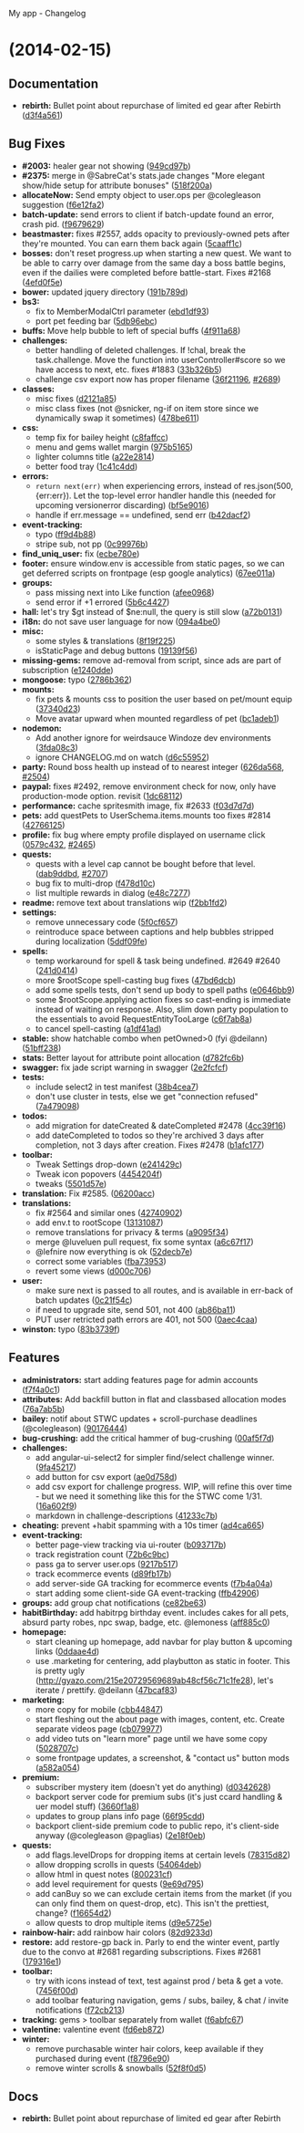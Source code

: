 <a name="">My app - Changelog</a>
#  (2014-02-15)


## Documentation

- **rebirth:** Bullet point about repurchase of limited ed gear after Rebirth
  ([d3f4a561](watch/commits/d3f4a561fdf137e5d8f406bae03be4fef1caff22))


## Bug Fixes

- **#2003:** healer gear not showing
  ([949cd97b](watch/commits/949cd97b91b42e9450eba559bbfea17e239ab100))
- **#2375:** merge in @SabreCat's stats.jade changes "More elegant show/hide setup for attribute bonuses"
  ([518f200a](watch/commits/518f200a8fc7373b44ed7d7b5f016d921b0746bd))
- **allocateNow:** Send empty object to user.ops per @colegleason suggestion
  ([f6e12fa2](watch/commits/f6e12fa25e4366622db3e6f1b6ab03e848b49e10))
- **batch-update:** send errors to client if batch-update found an error, crash pid.
  ([f9679629](watch/commits/f967962996be69a5335454610af76d10e1db08b8))
- **beastmaster:** fixes #2557, adds opacity to previously-owned pets after they're mounted. You can earn them back again
  ([5caaff1c](watch/commits/5caaff1cea1a68fe572e7ddf4aac50248b13df5d))
- **bosses:** don't reset progress.up when starting a new quest. We want to be able to carry over damage from the same day a boss battle begins, even if the dailies were completed before battle-start. Fixes #2168
  ([4efd0f5e](watch/commits/4efd0f5ed8708f2491dd483f93e3d7a268a6337d))
- **bower:** updated jquery directory
  ([191b789d](watch/commits/191b789d760a7bdc7d1b53727f6127b677c78c94))
- **bs3:**
  - fix to MemberModalCtrl parameter
  ([ebd1df93](watch/commits/ebd1df932e28263e5cc01e8a35f545ab26f1e8bd))
  - port pet feeding bar
  ([5db96ebc](watch/commits/5db96ebca2fbd5b64f49af03a5137ea80f6b1673))
- **buffs:** Move help bubble to left of special buffs
  ([4f911a68](watch/commits/4f911a68d805742e6744383948eea6f224f2b0ea))
- **challenges:**
  - better handling of deleted challenges. If !chal, break the task.challenge. Move the function into userController#score so we have access to next, etc. fixes #1883
  ([33b326b5](watch/commits/33b326b59685ea6e50f9950094d009460ce80094))
  - challenge csv export now has proper filename
  ([36f21196](watch/commits/36f21196f466260b7cd52b283c50b9e16943f668),
   [#2689](watch/issues/2689))
- **classes:**
  - misc fixes
  ([d2121a85](watch/commits/d2121a858716cb5a532a53ee9c5a1adaa74a7f69))
  - misc class fixes (not @snicker, ng-if on item store since we dynamically swap it sometimes)
  ([478be611](watch/commits/478be6111337cd200374f7f31b959725c6a0b945))
- **css:**
  - temp fix for bailey height
  ([c8faffcc](watch/commits/c8faffcc7289090990c3a17ab8c07a00069f5ce4))
  - menu and gems wallet margin
  ([975b5165](watch/commits/975b5165730477310aa64bac27ddc07a34ea6c1d))
  - lighter columns title
  ([a22e2814](watch/commits/a22e28143f74302c8340c3d33b01af9714875523))
  - better food tray
  ([1c41c4dd](watch/commits/1c41c4ddb9a5b04297a371bc4d6aba013ce33f17))
- **errors:**
  - `return next(err)` when experiencing errors, instead of res.json(500,{err:err}). Let the top-level error handler handle this (needed for upcoming versionerror discarding)
  ([bf5e9016](watch/commits/bf5e9016a4cb7889b3a9e39b90eb35cb8f7f9ec8))
  - handle if err.message == undefined, send err
  ([b42dacf2](watch/commits/b42dacf2035d62453b585cfcf453829a423b59de))
- **event-tracking:**
  - typo
  ([ff9d4b88](watch/commits/ff9d4b886ef7a98da0514975441a8bb845496c31))
  - stripe sub, not pp
  ([0c99976b](watch/commits/0c99976bf5a3c7f04f031d62a8b07c862c85a0a9))
- **find_uniq_user:** fix
  ([ecbe780e](watch/commits/ecbe780e70549b1470504efe052f238c89a9db14))
- **footer:** ensure window.env is accessible from static pages, so we can get deferred scripts on frontpage (esp google analytics)
  ([67ee011a](watch/commits/67ee011aa35969db93e2d7dc1cd1e1f587f146de))
- **groups:**
  - pass missing next into Like function
  ([afee0968](watch/commits/afee0968f8f6923847e186d3e11b9745ced9606e))
  - send error if +1 errored
  ([5b6c4427](watch/commits/5b6c4427b504b6143f24bfee314f562b9803c5a4))
- **hall:** let's try $gt instead of $ne:null, the query is still slow
  ([a72b0131](watch/commits/a72b013131cfc7fa5d3affdbfe59b5b3cb15ae89))
- **i18n:** do not save user language for now
  ([094a4be0](watch/commits/094a4be0015f0f0deaaf94a0734193eb40a8beae))
- **misc:**
  - some styles & translations
  ([8f19f225](watch/commits/8f19f225f104960b3cf27e229a5571e014be697c))
  - isStaticPage and debug buttons
  ([19139f56](watch/commits/19139f562b8e68ed43f4cab748920f1e0634e86e))
- **missing-gems:** remove ad-removal from script, since ads are part of subscription
  ([e1240dde](watch/commits/e1240dde1d3dcaca4235fad384fea5c07a3706bf))
- **mongoose:** typo
  ([2786b362](watch/commits/2786b362067efdd245c3efa3a4891021fcfaab2d))
- **mounts:**
  - fix pets & mounts css to position the user based on pet/mount equip
  ([37340d23](watch/commits/37340d23180da02d3742dc9be40a5fb780ecb13b))
  - Move avatar upward when mounted regardless of pet
  ([bc1adeb1](watch/commits/bc1adeb1277103a5ca1f756e175ed68bbe837a2f))
- **nodemon:**
  - Add another ignore for weirdsauce Windoze dev environments
  ([3fda08c3](watch/commits/3fda08c366793c8fbcbf701a9594ae3b2fd8bbea))
  - ignore CHANGELOG.md on watch
  ([d6c55952](watch/commits/d6c55952da8b49f36e9d8e4570d80931d081343d))
- **party:** Round boss health up instead of to nearest integer
  ([626da568](watch/commits/626da5681f5ea95700f8ddf40587c7184926971c),
   [#2504](watch/issues/2504))
- **paypal:** fixes #2492, remove environment check for now, only have production-mode option. revisit
  ([1dc68112](watch/commits/1dc68112d131e4ebdec32ddff938eb6311d6565f))
- **performance:** cache spritesmith image, fix #2633
  ([f03d7d7d](watch/commits/f03d7d7dde4f8cb39babd2b982d77e7f88f349b7))
- **pets:** add questPets to UserSchema.items.mounts too fixes #2814
  ([42766125](watch/commits/42766125d5c8870f25c3a0a001473f700b8f6cc1))
- **profile:** fix bug where empty profile displayed on username click
  ([0579c432](watch/commits/0579c432489c4a038e8c9f95ea3b285f5abc146f),
   [#2465](watch/issues/2465))
- **quests:**
  - quests with a level cap cannot be bought before that level.
  ([dab9ddbd](watch/commits/dab9ddbda27f5e10e4545fea703deebfe2dd9975),
   [#2707](watch/issues/2707))
  - bug fix to multi-drop
  ([f478d10c](watch/commits/f478d10c20f816cd104b3f0da814c189957f45f5))
  - list multiple rewards in dialog
  ([e48c7277](watch/commits/e48c7277f8256cf827790aece51e897fe0439374))
- **readme:** remove text about translations wip
  ([f2bb1fd2](watch/commits/f2bb1fd26e44a9eb0ba325776bf335e021beeece))
- **settings:**
  - remove unnecessary code
  ([5f0cf657](watch/commits/5f0cf6575c0dc4cfc041956e3dc27898d8b4242d))
  - reintroduce space between captions and help bubbles stripped during localization
  ([5ddf09fe](watch/commits/5ddf09fe13c7f8d844c8c47be0fb8f8b2fd1df33))
- **spells:**
  - temp workaround for spell & task being undefined. #2649 #2640
  ([241d0414](watch/commits/241d04140f5db77929d9f597d232f55843bb0f5d))
  - more $rootScope spell-casting bug fixes
  ([47bd6dcb](watch/commits/47bd6dcb79778d90d6f3ddeb003c3d8e45433333))
  - add some spells tests, don't send up body to spell paths
  ([e0646bb9](watch/commits/e0646bb98d44b6874b5259107c9be5fa34c58933))
  - some $rootScope.applying action fixes so cast-ending is immediate instead of waiting on response. Also, slim down party population to the essentials to avoid RequestEntityTooLarge
  ([c6f7ab8a](watch/commits/c6f7ab8a5c6f4e382208a928b90ba5f4eba9cd37))
  - <ESC> to cancel spell-casting
  ([a1df41ad](watch/commits/a1df41ad8165cd9eb6d2d5d59c7fe404edde716c))
- **stable:** show hatchable combo when petOwned>0 (fyi @deilann)
  ([51bff238](watch/commits/51bff23885ca0080e7e71ff752daa0950ae923ae))
- **stats:** Better layout for attribute point allocation
  ([d782fc6b](watch/commits/d782fc6b6a3cd7e90d327c93a5764626b2990c74))
- **swagger:** fix jade script warning in swagger
  ([2e2fcfcf](watch/commits/2e2fcfcf464fbae21bff9e1be1ca915f071b976b))
- **tests:**
  - include select2 in test manifest
  ([38b4cea7](watch/commits/38b4cea73299f51c4db7f6b2eb12533d219745f8))
  - don't use cluster in tests, else we get "connection refused"
  ([7a479098](watch/commits/7a479098dc6535654e322c737d80813790967941))
- **todos:**
  - add migration for dateCreated & dateCompleted #2478
  ([4cc39f16](watch/commits/4cc39f16a13f5fb9f0e3ddde7d274c0f224f4a0e))
  - add dateCompleted to todos so they're archived 3 days after completion, not 3 days after creation. Fixes #2478
  ([b1afc177](watch/commits/b1afc177aa4bfc4cbd9b847e40431db91666d9c3))
- **toolbar:**
  - Tweak Settings drop-down
  ([e241429c](watch/commits/e241429cc3d2eca18d2f5a9726f6caa6270a1b02))
  - Tweak icon popovers
  ([4454204f](watch/commits/4454204f47f80e64119f7896bf246259173d115b))
  - tweaks
  ([5501d57e](watch/commits/5501d57e107c0bc7085847b0c808f027360fa405))
- **translation:** Fix #2585.
  ([06200acc](watch/commits/06200accada462c3234ab407cfb0f6b684e5effe))
- **translations:**
  - fix #2564 and similar ones
  ([42740902](watch/commits/42740902055a3807532028a5dfb39eff905c104f))
  - add env.t to rootScope
  ([13131087](watch/commits/13131087ff9563d2d174b2c978102f0dc2b87387))
  - remove translations for privacy & terms
  ([a9095f34](watch/commits/a9095f346479336be13b2bf341666b908fa30b3d))
  - merge @luveluen pull request, fix some syntax
  ([a6c67f17](watch/commits/a6c67f17815558f19895b8f67d29c40c14689f09))
  - @lefnire now everything is ok
  ([52decb7e](watch/commits/52decb7edeefb4755ea832b0cf63eaeea5e93259))
  - correct some variables
  ([fba73953](watch/commits/fba739535bc1b630d73eb469448e9c3706043efd))
  - revert some views
  ([d000c706](watch/commits/d000c70679ae0e13d9bec749295e42cc8e299c95))
- **user:**
  - make sure next is passed to all routes, and is available in err-back of batch updates
  ([0c21f54c](watch/commits/0c21f54c67b52b07c417fd8216c6b04bce59d0ab))
  - if need to upgrade site, send 501, not 400
  ([ab86ba11](watch/commits/ab86ba11bdb3379a8d8fa1814879640d61c57227))
  - PUT user retricted path errors are 401, not 500
  ([0aec4caa](watch/commits/0aec4caa785c3b12e15f1c2e19c5b67b20d1a6e1))
- **winston:** typo
  ([83b3739f](watch/commits/83b3739f4671a08466e057242f936140d5c739ef))


## Features

- **administrators:** start adding features page for admin accounts
  ([f7f4a0c1](watch/commits/f7f4a0c166558ba7e5461732f7bb6d7bcac25f88))
- **attributes:** Add backfill button in flat and classbased allocation modes
  ([76a7ab5b](watch/commits/76a7ab5bcce2d486dab3f447f0659ba870d1ff7e))
- **bailey:** notif about STWC updates + scroll-purchase deadlines (@colegleason)
  ([90176444](watch/commits/90176444e9c7a318040829e8b71d1493b5d58e9e))
- **bug-crushing:** add the critical hammer of bug-crushing
  ([00af5f7d](watch/commits/00af5f7d0258b0f7dddef8ede40bd825b057748a))
- **challenges:**
  - add angular-ui-select2 for simpler find/select challenge winner.
  ([9fa45217](watch/commits/9fa452173989889c48ed696a45cf4a1dc16294a4))
  - add button for csv export
  ([ae0d758d](watch/commits/ae0d758d8fc751219a693fee7f3e3ebcfbd67590))
  - add csv export for challenge progress. WIP, will refine this over time - but we need it something like this for the STWC come 1/31.
  ([16a602f9](watch/commits/16a602f94c3b7c99d49e42b47b4835b65a243690))
  - markdown in challenge-descriptions
  ([41233c7b](watch/commits/41233c7b167905eeccfdff5589789e002ec23f97))
- **cheating:** prevent +habit spamming with a 10s timer
  ([ad4ca665](watch/commits/ad4ca6655a3bdd870bb08173530372f81fdc9102))
- **event-tracking:**
  - better page-view tracking via ui-router
  ([b093717b](watch/commits/b093717b8d54b61e5d4b44b0d56a1f43308f078c))
  - track registration count
  ([72b6c9bc](watch/commits/72b6c9bc9189275909804f9ecab18e9fe1f69d27))
  - pass ga to server user.ops
  ([9217b517](watch/commits/9217b5174ab9ab4754269263b214f6bfe45d4f1d))
  - track ecommerce events
  ([d89fb17b](watch/commits/d89fb17b03b2e2c0fb1da77fb13cc660a5b6c9d1))
  - add server-side GA tracking for ecommerce events
  ([f7b4a04a](watch/commits/f7b4a04a590ade26871abc726ade2c666176488e))
  - start adding some client-side GA event-tracking
  ([ffb42906](watch/commits/ffb42906e1d7c6bd8f01e715d98d96426bc6d0de))
- **groups:** add group chat notifications
  ([ce82be63](watch/commits/ce82be637d1d707e899aeee5f315da69367fa367))
- **habitBirthday:** add habitrpg birthday event. includes cakes for all pets, absurd party robes, npc swap, badge, etc. @lemoness
  ([aff885c0](watch/commits/aff885c05c03bd70beeb0db8d68922671fc46309))
- **homepage:**
  - start cleaning up homepage, add navbar for play button & upcoming links
  ([0ddaae4d](watch/commits/0ddaae4d7525277e696a57d20234e49cd6fd1cbc))
  - use .marketing for centering, add playbutton as static in footer. This is pretty ugly (http://gyazo.com/215e20729569689ab48cf56c71c1fe28), let's iterate / prettify. @deilann
  ([47bcaf83](watch/commits/47bcaf83e760dbb266ae7ff2f7299c2a1cdf3712))
- **marketing:**
  - more copy for mobile
  ([cbb44847](watch/commits/cbb448478edfd0003c43d20ed216bab20d25dadd))
  - start fleshing out the about page with images, content, etc. Create separate videos page
  ([cb079977](watch/commits/cb079977e6f35f9308ab28158373dd3e1de9f798))
  - add video tuts on "learn more" page until we have some copy
  ([5028707c](watch/commits/5028707c7b174b5e050c7c1662155e781a6b415b))
  - some frontpage updates, a screenshot, & "contact us" button mods
  ([a582a054](watch/commits/a582a0546d680d36a21c507deff725a6c38fdb28))
- **premium:**
  - subscriber mystery item (doesn't yet do anything)
  ([d0342628](watch/commits/d0342628340ce7dce95fa20177ccbcfe1ebf93e6))
  - backport server code for premium subs (it's just ccard handling & uer model stuff)
  ([3660f1a8](watch/commits/3660f1a85c1447de118f334a145d0d7698b93981))
  - updates to group plans info page
  ([66f95cdd](watch/commits/66f95cdd4cfb698fddc765a77b66d29e31eb1361))
  - backport client-side premium code to public repo, it's client-side anyway (@colegleason @paglias)
  ([2e18f0eb](watch/commits/2e18f0eb82f5efc77544d33d1db3fbb9cc583124))
- **quests:**
  - add flags.levelDrops for dropping items at certain levels
  ([78315d82](watch/commits/78315d828ba9a1033526b9a72b7c385281e6ad0a))
  - allow dropping scrolls in quests
  ([54064deb](watch/commits/54064debf3c95390b5507acd826f9db3339b9f09))
  - allow html in quest notes
  ([800231cf](watch/commits/800231cf6481351032d4e5143edd54f5e7e3a179))
  - add level requirement for quests
  ([9e69d795](watch/commits/9e69d7959f174955f44429a94f22ce40fc5f7861))
  - add canBuy so we can exclude certain items from the market (if you can only find them on quest-drop, etc). This isn't the prettiest, change?
  ([f16654d2](watch/commits/f16654d2354dc86cc7c52e1cf0562f850cf203be))
  - allow quests to drop multiple items
  ([d9e5725e](watch/commits/d9e5725ee13f7e9ad329fc548537d5265cf483ca))
- **rainbow-hair:** add rainbow hair colors
  ([82d9233d](watch/commits/82d9233d99167d6704c878884dcc49a55cc7d884))
- **restore:** add restore-gp back in. Parly to end the winter event, partly due to the convo at #2681 regarding subscriptions. Fixes #2681
  ([179316e1](watch/commits/179316e10fa7597b08573d94721861baa3dbbb1c))
- **toolbar:**
  - try with icons instead of text, test against prod / beta & get a vote.
  ([7456f00d](watch/commits/7456f00dc6122ad293652b7a32fb4ce671f75241))
  - add toolbar featuring navigation, gems / subs, bailey, & chat / invite notifications
  ([f72cb213](watch/commits/f72cb21300c078b439b3334bfa3e205ba04dc949))
- **tracking:** gems > toolbar separately from wallet
  ([f6abfc67](watch/commits/f6abfc67b31808c0e2d325c235747260855338c9))
- **valentine:** valentine event
  ([fd6eb872](watch/commits/fd6eb8724eae38d02849ffccb09f1f9c7d8e490d))
- **winter:**
  - remove purchasable winter hair colors, keep available if they purchased during event
  ([f8796e90](watch/commits/f8796e9028d4f4cd2b5c5ede1734d2876d174dc9))
  - remove winter scrolls & snowballs
  ([52f8f0d5](watch/commits/52f8f0d5b0fdf4271fcb5f7d497ad3bf544c24e8))


## Docs

- **rebirth:** Bullet point about repurchase of limited ed gear after Rebirth

